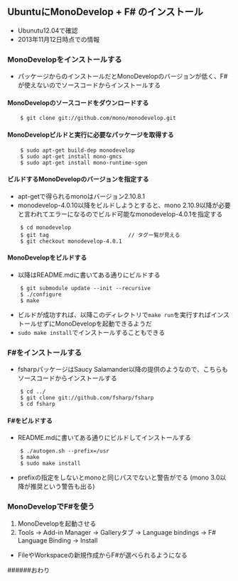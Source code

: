 ## UbuntuにMonoDevelop + F# のインストール
* Ubunutu12.04で確認
* 2013年11月12日時点での情報

### MonoDevelopをインストールする
* パッケージからのインストールだとMonoDevelopのバージョンが低く、F#が使えないのでソースコードからインストールする

#### MonoDevelopのソースコードをダウンロードする
```
    $ git clone git://github.com/mono/monodevelop.git
```

#### MonoDevelopビルドと実行に必要なパッケージを取得する
```
    $ sudo apt-get build-dep monodevelop
    $ sudo apt-get install mono-gmcs
    $ sudo apt-get install mono-runtime-sgen
```

#### ビルドするMonoDevelopのバージョンを指定する
* apt-getで得られるmonoはバージョン2.10.8.1
* monodevelop-4.0.10以降をビルドしようとすると、mono 2.10.9以降が必要と言われてエラーになるのでビルド可能なmonodevelop-4.0.1を指定する

```
    $ cd monodevelop
    $ git tag                         // タグ一覧が見える
    $ git checkout monodevelop-4.0.1
```

#### MonoDevelopをビルドする
* 以降はREADME.mdに書いてある通りにビルドする

```
    $ git submodule update --init --recursive
    $ ./configure
    $ make
```

* ビルドが成功すれば、以降このディレクトリで`make run`を実行すればインストールせずにMonoDevelopを起動できるようだ
* `sudo make install`でインストールすることもできる


### F#をインストールする
* fsharpパッケージはSaucy Salamander以降の提供のようなので、こちらもソースコードからインストールする

```
    $ cd ../
    $ git clone git://github.com/fsharp/fsharp
    $ cd fsharp
```

#### F#をビルドする
* README.mdに書いてある通りにビルドしてインストールする

```
    $ ./autogen.sh --prefix=/usr
    $ make
    $ sudo make install
```

* prefixの指定をしないとmonoと同じパスでないと警告がでる (mono 3.0以降が推奨という警告も出る)

### MonoDevelopでF#を使う
1. MonoDevelopを起動させる
2. Tools -> Add-in Manager -> Galleryタブ -> Language bindings -> F# Language Binding -> Install

* FileやWorkspaceの新規作成からF#が選べられるようになる

######おわり


